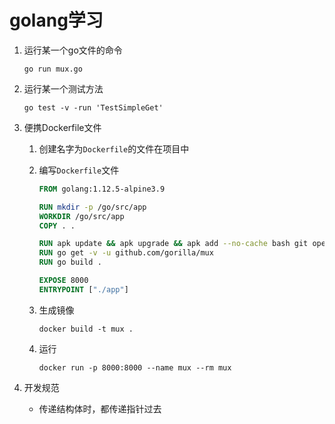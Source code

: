 # golang学习

1. 运行某一个go文件的命令

   ```shell
   go run mux.go
   ```

2. 运行某一个测试方法

   ```shell
   go test -v -run 'TestSimpleGet'
   ```

3. 便携Dockerfile文件

   1. 创建名字为`Dockerfile`的文件在项目中

   2. 编写`Dockerfile`文件

      ```dockerfile
      FROM golang:1.12.5-alpine3.9
      
      RUN mkdir -p /go/src/app
      WORKDIR /go/src/app
      COPY . .
      
      RUN apk update && apk upgrade && apk add --no-cache bash git openssh
      RUN go get -v -u github.com/gorilla/mux
      RUN go build .
      
      EXPOSE 8000
      ENTRYPOINT ["./app"]
      ```

   3. 生成镜像

      ```shell
      docker build -t mux .
      ```

   4. 运行

      ```shell
      docker run -p 8000:8000 --name mux --rm mux
      ```

4. 开发规范

   * 传递结构体时，都传递指针过去

   

